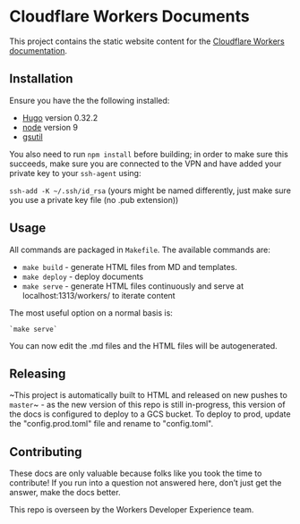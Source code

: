 # Cloudflare Workers Documents

This project contains the static website content for the [Cloudflare Workers documentation](https://developers.cloudflare.com/workers/).

## Installation

Ensure you have the the following installed:

- [Hugo](https://github.com/gohugoio/hugo) version 0.32.2
- [node](https://nodejs.org/en/download/) version 9
- [gsutil](https://cloud.google.com/storage/docs/gsutil)

You also need to run `npm install` before building; in order to make sure this succeeds, make sure you are connected to the VPN and have added your private key to your `ssh-agent` using:

`ssh-add -K ~/.ssh/id_rsa` (yours might be named differently, just make sure you use a private key file (no .pub extension))

## Usage

All commands are packaged in `Makefile`. The available commands are:

- `make build` - generate HTML files from MD and templates.
- `make deploy` - deploy documents
- `make serve` - generate HTML files continuously and serve at localhost:1313/workers/ to iterate content

The most useful option on a normal basis is:

    `make serve`

You can now edit the .md files and the HTML files will be autogenerated.

## Releasing

~This project is automatically built to HTML and released on new pushes to `master`~ - as the new version of this repo is still in-progress, this version of the docs is configured to deploy to a GCS bucket. To deploy to prod, update the "config.prod.toml" file and rename to "config.toml".

## Contributing

These docs are only valuable because folks like you took the time to contribute! If you run into a question not answered here, don’t just get the answer, make the docs better.

This repo is overseen by the Workers Developer Experience team.
